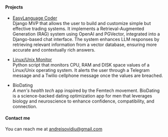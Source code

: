 #### Projects

* <a href="https://easylanguagecoder.com/" rel="nofollow">EasyLanguage Coder</a> <br>
Django MVP that allows the user to build and customize simple but effective trading systems.
It implements a Retrieval-Augmented Generation (RAG) system using OpenAI and PGVector, integrated into a Django-based chat interface. The system enhances LLM responses by retrieving relevant information from a vector database, ensuring more accurate and contextually rich answers.

* <a href="https://github.com/andreisovidiu/servermonitoring" rel="nofollow">Linux/Unix Monitor</a> <br>
Python script that monitors CPU, RAM and DISK space values of a Linux/Unix operating system. It alerts the user through a Telegram message and a Twilio cellphone message once the values are breached.

* BioDating <br>
*A men's health tech* app inspired by the Femtech movement.
BioDating is a science-backed dating optimization app for men that leverages biology and neuroscience to enhance confidence, compatibility, and connection.


#### Contact me
You can reach me at andreisovidiu@gmail.com
